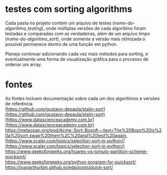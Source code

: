 # testes com sorting algorithms
Cada pasta no projeto contém um arquivo de testes (*nome-do-algorítimo_testing*), onde múltiplas versões de cada algorítimo foram testadas e comparadas com as verdadeiras, além de um arquivo limpo (*nome-do-algorítmo_sort*), onde somente a versão mais otimizada o possível permanece dentro de uma função em python.  

Planejo continuar adicionando cada vez mais métodos para sorting, e eventualmente uma forma de visualização gráfica para o processo de ordenar um array.  

# fontes
As fontes incluem documentação sobre cada um dos algorítimos e versões de referência  
[https://github.com/gustavo-depaula/stalin-sort](https://github.com/gustavo-depaula/stalin-sort)  
[https://www.datascienceacademy.com.br](https://www.datascienceacademy.com.br)  
[https://metacpan.org/pod/Acme::Sort::Bozo#:~:text=The%20Bozo%20is%20a%20sort,swap%20them%2C%20and%20test%20again.
](https://metacpan.org/pod/Acme::Sort::Bozo#:~:text=The%20Bozo%20is%20a%20sort,swap%20them%2C%20and%20test%20again.)  
[https://www.scaler.com/topics/selection-sort-in-python/](https://www.scaler.com/topics/selection-sort-in-python/)  
https://www.geeksforgeeks.org/hoares-vs-lomuto-partition-scheme-quicksort/  
https://www.geeksforgeeks.org/python-program-for-quicksort/  
https://joaoarthurbm.github.io/eda/posts/quick-sort/  
